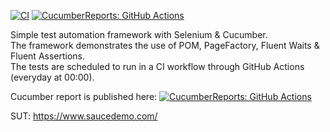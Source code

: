[![CI](https://github.com/radradef/SauceDemo/actions/workflows/main.yml/badge.svg)](https://github.com/radradef/SauceDemo/actions/workflows/main.yml)
[![CucumberReports: GitHub Actions](https://messages.cucumber.io/api/report-collections/ec306c93-4a72-4b89-b1ea-85ac3752222f/badge)](https://reports.cucumber.io/report-collections/ec306c93-4a72-4b89-b1ea-85ac3752222f)

Simple test automation framework with Selenium & Cucumber.\
The framework demonstrates the use of POM, PageFactory, Fluent Waits & Fluent Assertions.\
The tests are scheduled to run in a CI workflow through GitHub Actions (everyday at 00:00).

Cucumber report is published here: [![CucumberReports: GitHub Actions](https://messages.cucumber.io/api/report-collections/ec306c93-4a72-4b89-b1ea-85ac3752222f/badge)](https://reports.cucumber.io/report-collections/ec306c93-4a72-4b89-b1ea-85ac3752222f)

SUT: https://www.saucedemo.com/

